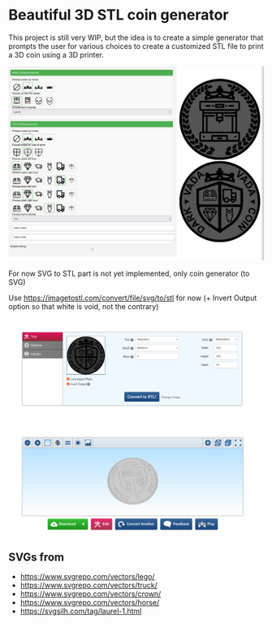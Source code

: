 # Beautiful 3D STL coin generator

This project is still very WIP, but the idea is to create a simple generator that prompts the user for various choices to create a customized STL file to print a 3D coin using a 3D printer.

![](binary/beautiful_coin_ui.png)

For now SVG to STL part is not yet implemented, only coin generator (to SVG)

Use https://imagetostl.com/convert/file/svg/to/stl for now (+ Invert Output option so that white is void, not the contrary)

![](binary/imagetostl.png)
![](binary/imagetostl2.png)

## SVGs from

* https://www.svgrepo.com/vectors/lego/
* https://www.svgrepo.com/vectors/truck/
* https://www.svgrepo.com/vectors/crown/
* https://www.svgrepo.com/vectors/horse/
* https://svgsilh.com/tag/laurel-1.html